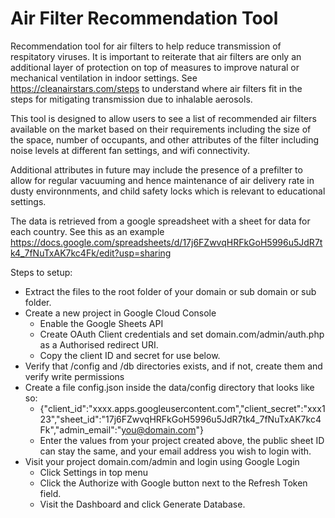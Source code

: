 # Air Filter Recommendation Tool
Recommendation tool for air filters to help reduce transmission of respitatory viruses. It is important to reiterate that air filters are only an additional layer of protection on top of measures to improve natural or mechanical ventilation in indoor settings. See https://cleanairstars.com/steps to understand where air filters fit in the steps for mitigating transmission due to inhalable aerosols.

This tool is designed to allow users to see a list of recommended air filters available on the market based on their requirements including the size of the space, number of occupants, and other attributes of the filter including noise levels at different fan settings, and wifi connectivity.  

Additional attributes in future may include the presence of a prefilter to allow for regular vacuuming and hence maintenance of air delivery rate in dusty environnments, and child safety locks which is relevant to educational settings.

The data is retrieved from a google spreadsheet with a sheet for data for each country.  See this as an example https://docs.google.com/spreadsheets/d/17j6FZwvqHRFkGoH5996u5JdR7tk4_7fNuTxAK7kc4Fk/edit?usp=sharing

Steps to setup:
- Extract the files to the root folder of your domain or sub domain or sub folder.
- Create a new project in Google Cloud Console
  - Enable the Google Sheets API
  - Create OAuth Client credentials and set domain.com/admin/auth.php as a Authorised redirect URI.
  - Copy the client ID and secret for use below.
- Verify that /config and /db directories exists, and if not, create them and verify write permissions
- Create a file config.json inside the data/config directory that looks like so:
  - {"client_id":"xxxx.apps.googleusercontent.com","client_secret":"xxx123","sheet_id":"17j6FZwvqHRFkGoH5996u5JdR7tk4_7fNuTxAK7kc4Fk","admin_email":"you@domain.com"}
  - Enter the values from your project created above, the public sheet ID can stay the same, and your email address you wish to login with.
- Visit your project domain.com/admin and login using Google Login
  - Click Settings in top menu
  - Click the Authorize with Google button next to the Refresh Token field.
  - Visit the Dashboard and click Generate Database.
